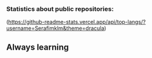 


### Statistics about public repositories:


(https://github-readme-stats.vercel.app/api/top-langs/?username=Serafimklm&theme=dracula) 


## Always learning 
